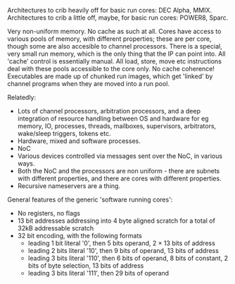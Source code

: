 Architectures to crib heavily off for basic run cores: DEC Alpha, MMIX.
Architectures to crib a little off, maybe, for basic run cores: POWER8, Sparc.

Very non-uniform memory. No cache as such at all. Cores have access to various pools of memory, with different properties; these are per core, though some are also accesible to channel processors.
There is a special, very small run memory, which is the only thing that the IP can point into. All 'cache' control
is essentially manual. All load, store, move etc instructions deal with these pools accessible to the core only. No cache coherence!
Executables are made up of chunked run images, which get 'linked' by channel programs when they are moved into a run pool.


Relatedly:
- Lots of channel processors, arbitration processors, and a deep integration of resource handling between OS and hardware for eg memory, IO, processes, threads, mailboxes, supervisors, arbitrators, wake/sleep triggers, tokens etc.
- Hardware, mixed and software processes.
- NoC
- Various devices controlled via messages sent over the NoC, in various ways.
- Both the NoC and the processors are non uniform - there are subnets with different properties, and there are cores with different properties.
- Recursive nameservers are a thing.

General features of the generic 'software running cores':
- No registers, no flags
- 13 bit addresses addressing into 4 byte aligned scratch for a total of 32kB addressable scratch
- 32 bit encoding, with the following formats
  - leading 1 bit literal '0', then 5 bits operand, 2 × 13 bits of address
  - leading 2 bits literal '10', then 9 bits of operand, 13 bits of address
  - leading 3 bits literal '110', then 6 bits of operand, 8 bits of constant, 2 bits of byte selection, 13 bits of address
  - leading 3 bits literal '111', then 29 bits of operand
